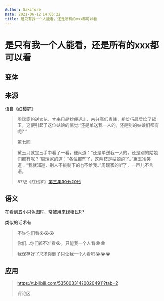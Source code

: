 ```yaml
---
Author: Sakifore
Date: 2021-06-12 14:05:22
title: 是只有我一个人能看，还是所有的xxx都可以看
---
```

# 是只有我一个人能看，还是所有的xxx都可以看

## 变体

## 来源

语自《红楼梦》

> 周瑞家的送宫花，本来只是抄便道走，未分高低贵贱，却恰巧最后给了黛玉，这便引起了这位姑娘的惊觉:“还是单送我一人的，还是别的姑娘们都有呢? ”
>
> 第七回



> 黛玉只就宝玉手中看了一看，便问道：“还是单送我一人的，还是别的姑娘们都有呢？”周瑞家的道：“各位都有了，这两枝是姑娘的了。”黛玉冷笑道：“我就知道，别人不挑剩下的也不给我。”周瑞家的听了，一声儿不言语。
>
> 87版《红楼梦》[第三集30分20秒](https://www.bilibili.com/bangumi/play/ep327845?t=30m20s)

## 语义

在看到五小只色图时，常被用来绿帽民RP

类似的话术有

> 不许你们看😭😭😭
>
> 你们...你们都不准看😭，只能我一个人看😭😭
>
> 我保存好了求求你删了只让我一个人看吧😭😭😭

## 应用

> https://t.bilibili.com/535003314200204911?tab=2
>
> 评论区

